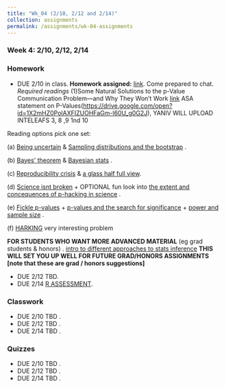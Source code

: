 ```yaml
---
title: "Wk_04 (2/10, 2/12 and 2/14)"
collection: assignments
permalink: /assignments/wk-04-assignments
---
```


### Week 4: 2/10, 2/12, 2/14

### Homework

- DUE 2/10 in class. **Homework assigned:** [link](https://drive.google.com/open?id=17zRHxyoBMqiHtcMCglOBXlbqfBil3ddM). Come prepared to chat.
*Required readings* (1)Some Natural Solutions to the p-Value Communication Problem—and Why They Won’t Work [link]((https://drive.google.com/open?id=1GSNsFh6H0zZwJxH1FK9hAge2GZLHWcx4)) ASA statement on P-Values(https://drive.google.com/open?id=1X2mHZ0PolAXFIZUOHFaGm-l60U_g0G2J),  YANIV WILL UPLOAD INTELEAFS 3, 8 ,9 1nd 10

Reading options pick one set:

(a) [Being uncertain](https://drive.google.com/open?id=1ndMGo4mjJLYwP6AYsE-hU3v-NgBPDWCj) & [Sampling distributions and the bootstrap](https://drive.google.com/open?id=1dv_O7NxlKeHNYeHj0aqMAiU4lRlPt1bw) .

(b) [Bayes' theorem](https://drive.google.com/open?id=1NF3_ZOKHkHG7sNjCCHA51r9AQRpBiwca) & [Bayesian stats](https://drive.google.com/open?id=1OeIKnywn-PYxatvurT8PM-eNnRFkVnDs) .

(c) [Reproducibility crisis](https://drive.google.com/open?id=1_JGvpQMvAZBUbYoVBSDFKLr7B5zVkaSD) & [a glass half full view](https://drive.google.com/open?id=18yK8aBkz8PwRKmXhwXJSzMiDRmsdOkaB).

(d) [Science isnt broken](https://fivethirtyeight.com/features/science-isnt-broken/)  + OPTIONAL fun look into [the extent and concequences of p-hacking in science](https://journals.plos.org/plosbiology/article?id=10.1371/journal.pbio.1002106) .

(e) [Fickle p-values](https://drive.google.com/open?id=1nfyVhyDZ-Ics3LP6EAtjCwS_zizxMMY3) + [p-values and the search for significance](/https://drive.google.com/open?id=1kXjft9xtKS7iv7cIECGzCPKriOZCYaLk) +  [power and sample size](https://drive.google.com/open?id=1wmdOskDiGz2NnRv2X5RzI3X15SBik9hv) .

(f) [HARKING](https://drive.google.com/open?id=1h2AEYOyUfihyICtlPp-EG0aYRyEOYzn1) very interesting problem

**FOR STUDENTS WHO WANT MORE ADVANCED MATERIAL** (eg grad students & honors) . [intro to different approaches to stats inference](https://drive.google.com/open?id=1ar1BEIQORvgNnnb_qOzLEqeCGruRjNHJ) **THIS WILL SET YOU UP WELL FOR FUTURE GRAD/HONORS ASSIGNMENTS [note that these are grad / honors suggestions]**

- DUE 2/12 TBD.
- DUE 2/14 [R ASSESSMENT](https://canvas.umn.edu/courses/151855/assignments/1003199).

### Classwork

- DUE 2/10 TBD .
- DUE 2/12 TBD .
- DUE 2/14 TBD .

### Quizzes

- DUE 2/10 TBD .
- DUE 2/12 TBD .
- DUE 2/14 TBD .
